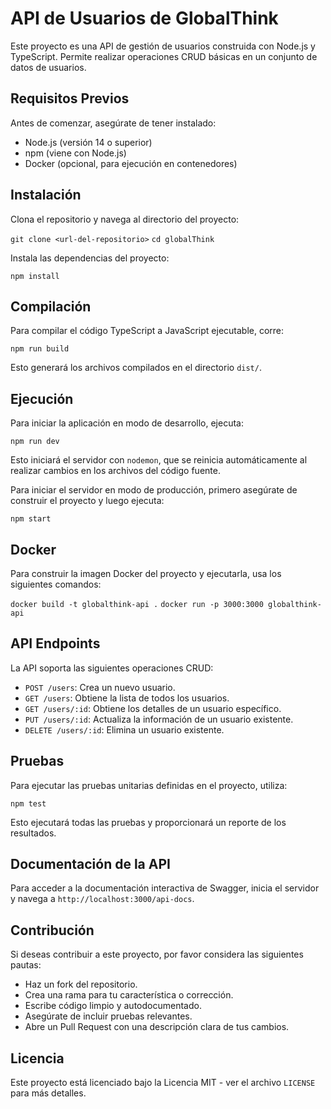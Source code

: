# API de Usuarios de GlobalThink

Este proyecto es una API de gestión de usuarios construida con Node.js y TypeScript. Permite realizar operaciones CRUD básicas en un conjunto de datos de usuarios.

## Requisitos Previos

Antes de comenzar, asegúrate de tener instalado:
- Node.js (versión 14 o superior)
- npm (viene con Node.js)
- Docker (opcional, para ejecución en contenedores)

## Instalación

Clona el repositorio y navega al directorio del proyecto:

`git clone <url-del-repositorio>`
`cd globalThink`

Instala las dependencias del proyecto:

`npm install`

## Compilación

Para compilar el código TypeScript a JavaScript ejecutable, corre:

`npm run build`

Esto generará los archivos compilados en el directorio `dist/`.

## Ejecución

Para iniciar la aplicación en modo de desarrollo, ejecuta:

`npm run dev`

Esto iniciará el servidor con `nodemon`, que se reinicia automáticamente al realizar cambios en los archivos del código fuente.

Para iniciar el servidor en modo de producción, primero asegúrate de construir el proyecto y luego ejecuta:

`npm start`

## Docker

Para construir la imagen Docker del proyecto y ejecutarla, usa los siguientes comandos:

`docker build -t globalthink-api .`
`docker run -p 3000:3000 globalthink-api`

## API Endpoints

La API soporta las siguientes operaciones CRUD:

- `POST /users`: Crea un nuevo usuario.
- `GET /users`: Obtiene la lista de todos los usuarios.
- `GET /users/:id`: Obtiene los detalles de un usuario específico.
- `PUT /users/:id`: Actualiza la información de un usuario existente.
- `DELETE /users/:id`: Elimina un usuario existente.

## Pruebas

Para ejecutar las pruebas unitarias definidas en el proyecto, utiliza:

`npm test`

Esto ejecutará todas las pruebas y proporcionará un reporte de los resultados.

## Documentación de la API

Para acceder a la documentación interactiva de Swagger, inicia el servidor y navega a `http://localhost:3000/api-docs`.

## Contribución

Si deseas contribuir a este proyecto, por favor considera las siguientes pautas:
- Haz un fork del repositorio.
- Crea una rama para tu característica o corrección.
- Escribe código limpio y autodocumentado.
- Asegúrate de incluir pruebas relevantes.
- Abre un Pull Request con una descripción clara de tus cambios.

## Licencia

Este proyecto está licenciado bajo la Licencia MIT - ver el archivo `LICENSE` para más detalles.




